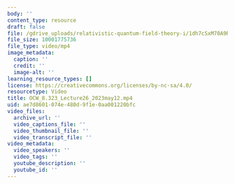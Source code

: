 ```yaml
---
body: ''
content_type: resource
draft: false
file: /gdrive_uploads/relativistic-quantum-field-theory-i/1dh7cSxM70A9RhF2E5B1Xt-ZRhCacwOjx/ocw_8323_lecture26_2023may12.mp4
file_size: 10001775736
file_type: video/mp4
image_metadata:
  caption: ''
  credit: ''
  image-alt: ''
learning_resource_types: []
license: https://creativecommons.org/licenses/by-nc-sa/4.0/
resourcetype: Video
title: OCW_8.323_Lecture26_2023may12.mp4
uid: ae7d8601-074e-480d-9f1e-0aa001220bfc
video_files:
  archive_url: ''
  video_captions_file: ''
  video_thumbnail_file: ''
  video_transcript_file: ''
video_metadata:
  video_speakers: ''
  video_tags: ''
  youtube_description: ''
  youtube_id: ''
---
```

